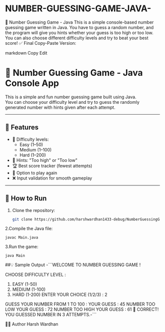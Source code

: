 # NUMBER-GUESSING-GAME-JAVA-
🎯 Number Guessing Game - Java This is a simple console-based number guessing game written in Java.  You have to guess a random number, and the program will give you hints whether your guess is too high or too low. You can also choose different difficulty levels and try to beat your best score!
✅ Final Copy-Paste Version:

markdown
Copy
Edit
# 🎯 Number Guessing Game - Java Console App

This is a simple and fun number guessing game built using Java.  
You can choose your difficulty level and try to guess the randomly generated number with hints given after each attempt.

---

## 🧩 Features

- 🔢 Difficulty levels:
  - Easy (1–50)
  - Medium (1–100)
  - Hard (1–200)
- 🎯 Hints: "Too high" or "Too low"
- 🏆 Best score tracker (fewest attempts)
- 🔁 Option to play again
- ❌ Input validation for smooth gameplay

---

## 🚀 How to Run

1. Clone the repository:
   ```bash
   git clone https://github.com/harshwardhan1433-debug/NumberGuessingGame.git
   
2.Compile the Java file:

    javac Main.java
    
3.Run the game:

    java Main
 ##💡 Sample Output
-```WELCOME TO NUMBER GUESSING GAME !

CHOOSE DIFFICULTY LEVEL :
1. EASY (1-50)
2. MEDIUM (1-100)
3. HARD (1-200)
ENTER YOUR CHOICE (1/2/3) : 2

GUESS YOUR NUMBER FROM 1 TO 100 :
YOUR GUESS : 45
NUMBER TOO LOW
YOUR GUESS : 72
NUMBER TOO HIGH
YOUR GUESS : 61
🎉 CORRECT! YOU GUESSED NUMBER IN 3 ATTEMPTS.-```




👨‍💻 Author
Harsh Wardhan
    












